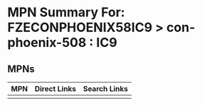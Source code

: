 



# MPN Summary For: FZECONPHOENIX58IC9 > con-phoenix-508 : IC9

## MPNs
  

|MPN|Direct Links|Search Links|
| :--- | :--- | :--- |
||||
